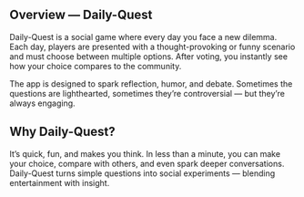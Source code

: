 ## Overview — Daily-Quest

Daily-Quest is a social game where every day you face a new dilemma.
Each day, players are presented with a thought-provoking or funny scenario and must choose between multiple options. After voting, you instantly see how your choice compares to the community.

The app is designed to spark reflection, humor, and debate. Sometimes the questions are lighthearted, sometimes they’re controversial — but they’re always engaging.

## Why Daily-Quest?

It’s quick, fun, and makes you think. In less than a minute, you can make your choice, compare with others, and even spark deeper conversations. Daily-Quest turns simple questions into social experiments — blending entertainment with insight.